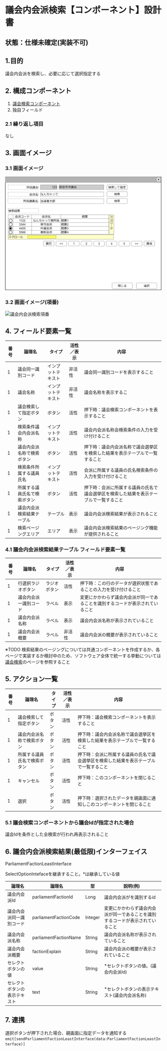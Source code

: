 ﻿# 議会内会派検索【コンポーネント】設計書

## 状態：仕様未確定(実装不可)

## 1.目的

議会内会派を検索し、必要に応じて選択指定する

## 2. 構成コンポーネント

1. [議会検索コンポーネント](../serach_paliament/serach_paliament.md)
2. 独自フィールド

### 2.1 繰り返し項目

なし

## 3. 画面イメージ

### 3.1 画面イメージ

![議会内会派検索](image/議会内会派検索.drawio.png)

### 3.2 画面イメージ(項番)

![議会内会派検索項番](image/議会内会派検索項番.drawio.png)

## 4. フィールド要素一覧

| 番号 |            論理名            |       タイプ       | 活性／表示 |                                          内容                                          |
| ---- | ---------------------------- | ------------------ | ---------- | -------------------------------------------------------------------------------------- |
| 1    | 議会同一識別コード           | インプットテキスト | 非活性     | 議会同一識別コードを表示すること                                                       |
| 1    | 議会名称                     | インプットテキスト | 非活性     | 議会名称を表示するこ                                                                   |
| 1    | 議会検索して指定ボタン       | ボタン             | 活性       | 押下時：議会検索コンポーネントを表示すること                                           |
| 1    | 検索条件議会内会派名称       | インプットテキスト | 活性       | 議会内会派名称会検索条件の入力を受け付けること                                         |
| 1    | 議会内会派名称で検索ボタン   | ボタン             | 活性       | 押下時：議会内会派名称で議会選挙区を検索した結果を表示テーブルで一覧すること           |
| 1    | 検索条件所属する議員氏名     | インプットテキスト | 活性       | 会派に所属する議員の氏名検索条件の入力を受け付けること                                 |
| 1    | 所属する議員氏名で検索ボタン | ボタン             | 活性       | 押下時：会派に所属する議員の氏名で議会選挙区を検索した結果を表示テーブルで一覧すること |
| 1    | 議会内会派検索結果テーブル   | テーブル           | 表示       | 議会内会派検索結果が表示されること                                                     |
| 1    | 検索ページングエリア         | エリア             | 表示       | 議会内会派検索結果のページング機能が提供されること                                     |

### 4.1 議会内会派検索結果テーブル フィールド要素一覧

| 番号 |         論理名         |    タイプ    | 活性／表示 |                                      内容                                      |
| ---- | ---------------------- | ------------ | ---------- | ------------------------------------------------------------------------------ |
| 1    | 行選択ラジオボタン     | ラジオボタン | 活性       | 押下時：この行のデータが選択状態であることの入力を受け付けること               |
| 1    | 議会内会派一識別コード | ラベル       | 表示       | 変更にかかわらず議会内会派が同一であることを識別するコードが表示されていること |
| 1    | 議会内会派名称         | ラベル       | 表示       | 議会内会派名称が表示されていること                                             |
| 1    | 議会内会派概要         | ラベル       | 非活性     | 議会内会派の概要が表示されていること                                           |

※TODO 検索結果のページングについては共通コンポーネントを作成するか、各ページで実装するか検討中のため、ソフトウェア全体で統一する挙動については[議会検索](../serach_paliament/serach_paliament.md)のページを参照すること

## 5. アクション一覧

| 番号 |            論理名            | タイプ | 活性／表示 |                                          内容                                          |
| ---- | ---------------------------- | ------ | ---------- | -------------------------------------------------------------------------------------- |
| 1    | 議会検索して指定ボタン       | ボタン | 活性       | 押下時：議会検索コンポーネントを表示すること                                           |
| 1    | 議会内会派名称で検索ボタン   | ボタン | 活性       | 押下時：議会内会派名称で議会選挙区を検索した結果を表示テーブルで一覧すること           |
| 1    | 所属する議員氏名で検索ボタン | ボタン | 活性       | 押下時：会派に所属する議員の氏名で議会選挙区を検索した結果を表示テーブルで一覧すること |
| 1    | キャンセル                   | ボタン | 活性       | 押下時：このコンポーネントを閉じること                                                 |
| 1    | 選択                         | ボタン | 活性       | 押下時：選択されたデータを親画面に通知しこのコンポーネントを閉じること                 |

### 5.1 議会検索コンポーネントから議会Idが指定された場合

議会Idを条件とした全検索が行われ再表示されること

## 6. 議会内会派検索結果(最低限)インターフェイス

ParliamentFactionLeastInterface

SelectOptionIntefaceを継承すること。*は継承している値

|            論理名            |        論理名         |   型    |                                    説明(例)                                    |
| ---------------------------- | --------------------- | ------- | ------------------------------------------------------------------------------ |
| 議会内会派Id                 | parliamentFactionId   | Long    | 議会内会派がを識別するid                                                       |
| 議会内会派同一識別コード     | parliamentFactionCode | Integer | 変更にかかわらず議会内会派が同一であることを識別するコードが表示されていること |
| 議会内会派名称               | parliamentFactionName | String  | 議会内会派名称が表示されていること                                             |
| 議会内会派概要               | factionExplain        | String  | 議会内会派の概要が表示されていること                                           |
| セレクトボタンの値           | value                 | String  | *セレクトボタンの値。(議会内会派Id)                                            |
| セレクトボタンの表示テキスト | text                  | String  | *セレクトボタンの表示テキスト(議会内会派名称)                                  |

## 7. 連携

選択ボタンが押下された場合、親画面に指定データを通知する`emit[sendParliamentFactionLeastInterface(data:ParliamentFactionLeastInterface)]`
